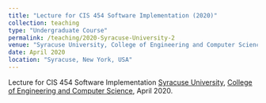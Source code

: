 ```yaml
---
title: "Lecture for CIS 454 Software Implementation (2020)"
collection: teaching
type: "Undergraduate Course"
permalink: /teaching/2020-Syracuse-University-2
venue: "Syracuse University, College of Engineering and Computer Science"
date: April 2020
location: "Syracuse, New York, USA"
---
```

Lecture for CIS 454 Software Implementation
[Syracuse University](https://www.syracuse.edu/), [College of Engineering and Computer Science](https://eng-cs.syr.edu/), April 2020.

